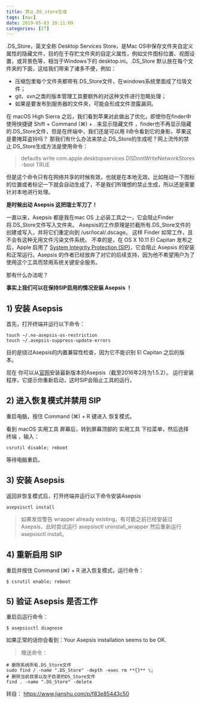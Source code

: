 ```yaml
---
title: 禁止.DS_store生成
tags: [mac]
date: 2019-05-03 10:11:09
categories: [IT]
---
```


.DS_Store，英文全称 Desktop Services Store，是Mac OS中保存文件夹自定义属性的隐藏文件，目的在于存贮文件夹的自定义属性，例如文件图标位置、视图设置，或背景色等，相当于Windows下的 desktop.ini。.DS_Store 默认放在每个文件夹的下面，这给我们带来了诸多不便，例如：

* 压缩包里每个文件夹都带有.DS_Store文件，在windows系统里面成了垃圾文件；
* git、svn之类的版本管理工具要额外的对这种文件进行忽略处理；
* 如果是要发布到服务器的文件夹，可能会形成文件泄露漏洞。

在 macOS High Sierra 之后，我们看到苹果对此做出了优化，即使你在finder中使用快捷键 Shift + Command (⌘) + . 来显示隐藏文件 ，finder也不再显示隐藏的.DS_Store文件，但是在终端中，我们还是可以用 ll命令看到它的身影，苹果这是要掩耳盗铃吗？
那我们有什么办法来禁止.DS_Store的生成呢？网上流传的禁止.DS_Store生成方法是使用命令：

>defaults write com.apple.desktopservices DSDontWriteNetworkStores -bool TRUE

但是这个命令只有在网络共享的时候有效，也就是在本地无效。比如拖动一下图标的位置或者标记一下就会自动生成了，不是我们所理想的禁止生成，所以还是需要针对本地进行处理。

**是时候出动 Asepsis 这把瑞士军刀了！**

一直以来，Asepsis 都是我在mac OS 上必装工具之一，它会阻止Finder将.DS_Store文件写入文件夹。 Asepsis的工作原理是拦截所有.DS_Store文件的创建或写入，并将它们重定向到 /usr/local/.dscage。 这样 Finder 如常工作，且不会有这种无用文件污染文件系统。
不幸的是，在 OS X 10.11 El Capitan 发布之后，Apple 启用了 [System Integrity Protection (SIP)](https://en.wikipedia.org/wiki/System_Integrity_Protection)，它会阻止 Asepsis 的安装和正常运行。Asepsis 的作者已经放弃了对它的后续支持，因为他不希望用户为了使用这个工具而禁用系统关键安全服务。

那有什么办法呢？

**事实上我们可以在保持SIP启用的情况安装 Asepsis ！**

## 1) 安装 Asepsis
首先，打开终端并运行以下命令：

```
touch ~/.no-asepsis-os-restriction
touch ~/.asepsis-suppress-update-errors
```

目的是绕过Asepsis的内置兼容性检查，因为它不能识别 El Capitan 之后的版本。

现在 你可以从[官网](http://asepsis.binaryage.com/)安装最新版本的Asepsis（截至2016年2月为1.5.2）。 运行安装程序，它提示你重新启动，这时SIP会阻止工具的运行。

## 2) 进入恢复模式并禁用 SIP

重启电脑，按住 Command (⌘) + R 键进入 恢复模式。

看到 macOS 实用工具 屏幕后，转到屏幕顶部的 实用工具 下拉菜单，然后选择 终端 ，输入：

```
csrutil disable; reboot
```

等待电脑重启。

## 3) 安装 Asepsis

返回非恢复模式后，打开终端并运行以下命令安装Asepsis

```
asepsisctl install
```

>如果发现警告 wrapper already existing，有可能之前已经安装过Asepsis，此时尝试运行 asepsisctl uninstall_wrapper 然后重新运行 asepsisctl install。

## 4) 重新启用 SIP
重启并按住 Command (⌘) + R 进入恢复模式，运行命令：

```
$ csrutil enable; reboot
```

## 5) 验证 Asepsis 是否工作

重启后运行命令：

```
$ asepsisctl diagnose
```

如果正常的话你会看到：Your Asepsis installation seems to be OK.

>赠送命令：

```
# 删除系统所有.DS_Store文件  
sudo find / -name ".DS_Store" -depth -exec rm **{}** \;  
# 删除当前目录以及子目录的DS_Store文件  
find . -name ".DS_Store" -delete  
```

转自： https://www.jianshu.com/p/f83e85443c50